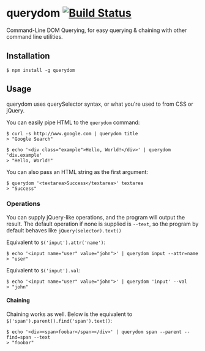 # querydom [![Build Status](https://travis-ci.org/william-mcmillian/querydom.svg?branch=master)](https://travis-ci.org/william-mcmillian/querydom)
Command-Line DOM Querying, for easy querying & chaining with other command line utilities. 

## Installation
    $ npm install -g querydom
    
## Usage
querydom uses querySelector syntax, or what you're used to from CSS or jQuery.

You can easily pipe HTML to the `querydom` command:

    $ curl -s http://www.google.com | querydom title
    > "Google Search"
    
    $ echo '<div class="example">Hello, World!</div>' | querydom 'div.example'
    > "Hello, World!" 

You can also pass an HTML string as the first argument:

    $ querydom '<textarea>Success</textarea>' textarea
    > "Success"
    
### Operations

You can supply jQuery-like operations, and the program will output the result. The default operation if none is supplied is `--text`, so the program by default behaves like `jQuery(selector).text()`

Equivalent to `$('input').attr('name')`:

    $ echo '<input name="user" value="john">' | querydom input --attr=name
    > "user"

Equivalent to `$('input').val`:

    $ echo '<input name="user" value="john">' | querydom 'input' --val
    > "john"

#### Chaining
Chaining works as well. Below is the equivalent to `$('span').parent().find('span').text()`:

    $ echo '<div><span>foobar</span></div>' | querydom span --parent --find=span --text
    > "foobar"
